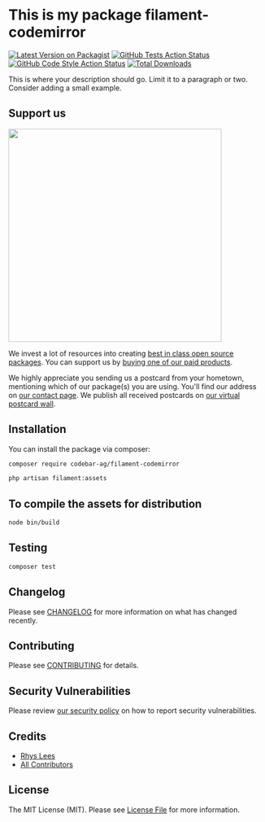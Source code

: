 # This is my package filament-codemirror

[![Latest Version on Packagist](https://img.shields.io/packagist/v/codebar-ag/filament-codemirror.svg?style=flat-square)](https://packagist.org/packages/codebar-ag/filament-codemirror)
[![GitHub Tests Action Status](https://img.shields.io/github/actions/workflow/status/codebar-ag/filament-codemirror/run-tests.yml?branch=main&label=tests&style=flat-square)](https://github.com/codebar-ag/filament-codemirror/actions?query=workflow%3Arun-tests+branch%3Amain)
[![GitHub Code Style Action Status](https://img.shields.io/github/actions/workflow/status/codebar-ag/filament-codemirror/fix-php-code-style-issues.yml?branch=main&label=code%20style&style=flat-square)](https://github.com/codebar-ag/filament-codemirror/actions?query=workflow%3A"Fix+PHP+code+style+issues"+branch%3Amain)
[![Total Downloads](https://img.shields.io/packagist/dt/codebar-ag/filament-codemirror.svg?style=flat-square)](https://packagist.org/packages/codebar-ag/filament-codemirror)

This is where your description should go. Limit it to a paragraph or two. Consider adding a small example.

## Support us

[<img src="https://github-ads.s3.eu-central-1.amazonaws.com/filament-codemirror.jpg?t=1" width="419px" />](https://spatie.be/github-ad-click/filament-codemirror)

We invest a lot of resources into creating [best in class open source packages](https://spatie.be/open-source). You can support us by [buying one of our paid products](https://spatie.be/open-source/support-us).

We highly appreciate you sending us a postcard from your hometown, mentioning which of our package(s) you are using. You'll find our address on [our contact page](https://spatie.be/about-us). We publish all received postcards on [our virtual postcard wall](https://spatie.be/open-source/postcards).

## Installation

You can install the package via composer:

```bash
composer require codebar-ag/filament-codemirror

php artisan filament:assets
```

## To compile the assets for distribution
```bash
node bin/build
```

## Testing

```bash
composer test
```

## Changelog

Please see [CHANGELOG](CHANGELOG.md) for more information on what has changed recently.

## Contributing

Please see [CONTRIBUTING](CONTRIBUTING.md) for details.

## Security Vulnerabilities

Please review [our security policy](../../security/policy) on how to report security vulnerabilities.

## Credits

- [Rhys Lees](https://github.com/43909932+RhysLees)
- [All Contributors](../../contributors)

## License

The MIT License (MIT). Please see [License File](LICENSE.md) for more information.
